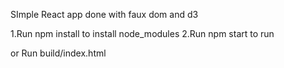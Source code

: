 
SImple React app done with faux dom and d3 


1.Run npm install to install node_modules 
2.Run npm start to run

or Run build/index.html 
